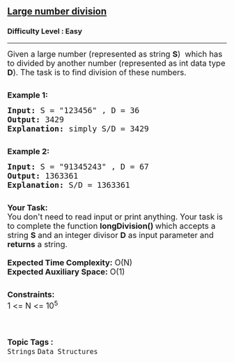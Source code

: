 <h2><a href="https://practice.geeksforgeeks.org/problems/large-number-division0207/1">Large number division</a></h2><h3>Difficulty Level : Easy</h3><hr><div class="problems_problem_content__Xm_eO"><p><span style="font-size:18px">Given a large number (represented as string <strong>S</strong>) &nbsp;which has to divided by another number (represented as int data type <strong>D</strong>). The task is to find division of these numbers.</span></p>

<p><br>
<span style="font-size:18px"><strong>Example 1:</strong></span></p>

<pre><span style="font-size:18px"><strong>Input:</strong> S = "123456" , D = 36
<strong>Output:</strong> 3429
<strong>Explanation:</strong> simply S/D = 3429
</span></pre>

<p><br>
<span style="font-size:18px"><strong>Example 2:</strong></span></p>

<pre><span style="font-size:18px"><strong>Input:</strong> S = "91345243" , D = 67
<strong>Output:</strong> 1363361
<strong>Explanation: </strong>S/D = 1363361</span></pre>

<p><br>
<span style="font-size:18px"><strong>Your Task:&nbsp;&nbsp;</strong><br>
You don't need to read input or print anything. Your task is to complete the function&nbsp;<strong>longDivision()&nbsp;</strong>which accepts a string <strong>S</strong> and an integer divisor <strong>D</strong> as input parameter and <strong>returns</strong> a string.<br>
<br>
<strong>Expected Time Complexity:</strong>&nbsp;O(N)<br>
<strong>Expected Auxiliary Space:</strong>&nbsp;O(1)</span><br>
&nbsp;</p>

<p><span style="font-size:18px"><strong>Constraints:</strong><br>
1 &lt;= N &lt;= 10<sup>5&nbsp;</sup></span><br>
&nbsp;</p>
</div><br><p><span style=font-size:18px><strong>Topic Tags : </strong><br><code>Strings</code>&nbsp;<code>Data Structures</code>&nbsp;